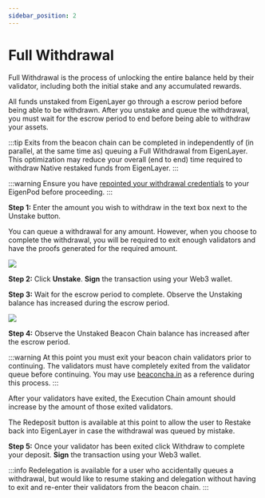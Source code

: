 ```yaml
---
sidebar_position: 2
---
```


# Full Withdrawal

Full Withdrawal is the process of unlocking the entire balance held by their validator, including both the initial stake and any accumulated rewards.

All funds unstaked from EigenLayer go through a escrow period before being able to be withdrawn. After you unstake and queue the withdrawal, you must wait for the escrow period to end before being able to withdraw your assets.

:::tip
Exits from the beacon chain can be completed in independently of (in parallel, at the same time as) queuing a Full Withdrawal from EigenLayer.  This optimization may reduce your overall (end to end) time required to withdraw Native restaked funds from EigenLayer.
:::

:::warning
Ensure you have [repointed your withdrawal credentials](../repointing-a-validators-withdrawal-credentials.md) to your EigenPod before proceeding.
:::
 
**Step 1:** Enter the amount you wish to withdraw in the text box next to the Unstake button.

You can queue a withdrawal for any amount. However, when you choose to complete the withdrawal, you will be required to exit enough validators and have the proofs generated for the required amount.

![](/img/googleusercontentbackup/Iil3RwJtYPpGzrPFVjgwUvYmHwTdUk2tExBTvAOEN-tTzXa83LXQIwr8F1oTHM561YQMCpHEqVZWggqE75pjAmduoIoHaBqY7HpnKWbkE6k46QQTeBvOfnFZ0KYLJSIUsXyeS0mCtOMZehMRmBxy_Q8.png)

**Step 2:** Click **Unstake**. **Sign** the transaction using your Web3 wallet.

**Step 3:** Wait for the escrow period to complete. Observe the Unstaking balance has increased during the escrow period.

![](/img/googleusercontentbackup/QZvihKxzjPXs4XBWp8xNZdsc8FmLl7VuJ0m5yom_TqgqiFkpROSVSqEr_4XdMWMmhD-ZcTVOjRYxEaTmwpQzIz87dJdgpNs79jDQvw7TKgNxIXr3P1OJCsWeKZoew4I2iG_6Phy5rlej99HvuoKnY-g.png)

**Step 4:** Observe the Unstaked Beacon Chain balance has increased after the escrow period.

:::warning
At this point you must exit your beacon chain validators prior to continuing. The validators must have completely exited from the validator queue before continuing. You may use [beaconcha.in](https://beaconcha.in) as a reference during this process.
:::

After your validators have exited, the Execution Chain amount should increase by the amount of those exited validators.

The Redeposit button is available at this point to allow the user to Restake back into EigenLayer in case the withdrawal was queued by mistake.

**Step 5:** Once your validator has been exited click Withdraw to complete your deposit. **Sign** the transaction using your Web3 wallet.

:::info
Redelegation is available for a user who accidentally queues a withdrawal, but would like to resume staking and delegation without having to exit and re-enter their validators from the beacon chain.
:::